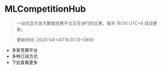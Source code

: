 # MLCompetitionHub

> 一站式显示各大数据竞赛平台正在进行的比赛，每天 16:00 UTC+8 自动更新。
  
> 更新时间: 2024-04-04T16:01:15+0800 

* 多家竞赛平台
* 多种订阅方式
* 下拉查看更多